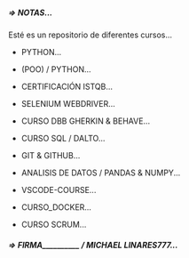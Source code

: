 ##### => NOTAS...

Esté es un repositorio de diferentes cursos...

- PYTHON...

- (POO) / PYTHON...

- CERTIFICACIÓN ISTQB...

- SELENIUM WEBDRIVER...

- CURSO  DBB GHERKIN & BEHAVE...

- CURSO SQL / DALTO...

- GIT & GITHUB...

- ANALISIS DE DATOS / PANDAS & NUMPY...

- VSCODE-COURSE...

- CURSO_DOCKER... 

- CURSO SCRUM...

##### => FIRMA__________ / MICHAEL LINARES777...

